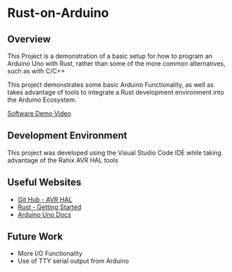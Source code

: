# Rust-on-Arduino
## Overview

This Project is a demonstration of a basic setup for how to program an Arduino Uno with Rust, rather than some of the more common alternatives, such as with C/C++

This project demonstrates some basic Arduino Functionality, as well as takes advantage of tools to integrate a Rust development environment into the Arduino Ecosystem.


[Software Demo Video](https://youtu.be/voxy5S3Zu6A)

## Development Environment

This project was developed using the Visual Studio Code IDE while taking advantage of the Rahix AVR HAL tools

## Useful Websites


- [Git Hub - AVR HAL](https://github.com/Rahix/avr-hal)
- [Rust - Getting Started](https://www.rust-lang.org/learn/get-started)
- [Arduino Uno Docs](https://docs.arduino.cc/hardware/uno-rev3/#tutorials)

## Future Work

- More I/O Functionality
- Use of TTY serial output from Arduino